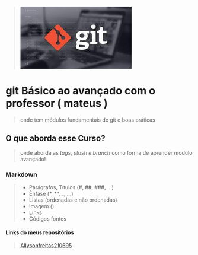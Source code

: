 > ![foto do git](/image/git.jpeg)

# git Básico ao avançado com o professor ( mateus )

> onde tem módulos fundamentais de git e boas práticas 

## O que aborda esse Curso?

> onde aborda as _tags_, _stash_ _e_ _branch_ como forma de aprender modulo avançado!


### Markdown

> * Parágrafos, Títulos (#, ##, ###, ...)
> * Ênfase (*, **, _, ...)
> * Listas (ordenadas e não ordenadas)
> * Imagem (![]())
> * Links 
> * Códigos fontes


#### Links do meus repositórios
> [Allysonfreitas210695](https://github.com/Allysonfreitas210695?tab=repositories)